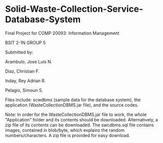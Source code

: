# Solid-Waste-Collection-Service-Database-System


Final Project for COMP 20093: Information Management

BSIT 2-1N GROUP 5

Submitted by:

Arambulo, Jose Luis N.

Diaz, Christian F.

Inday, Rey Adrian R.

Pelagio, Simoun S.

Files include: scwdbms (sample data for the database system), the application (WasteCollectionDBMS.jar file), and the source codes.

Note: In order for the WasteCollectionDBMS.jar file to work, the whole "Application" folder and its contents should be downloaded. Alternatively, a zip file of its contents can be downloaded.
The swcdbms.sql file contains images, contained in blob/byte, which explains the random numbers/characters. A zip file is provided for easy download.


